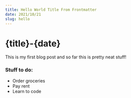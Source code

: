 ```yaml
---
title: Hello World Title From Frontmatter
date: 2021/10/21
slug: hello
---
```


# {title}-{date}

This is my first blog post and so far this is pretty neat stuff!

### Stuff to do:

- Order groceries
- Pay rent
- Learn to code
